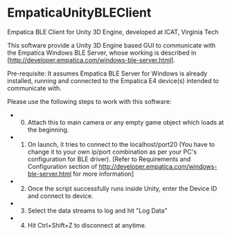 # EmpaticaUnityBLEClient
Empatica BLE Client for Unity 3D Engine, developed at ICAT, Virginia Tech

This software provide a Unity 3D Engine based GUI to communicate with the Empatica Windows BLE Server, whose working is 
described in [http://developer.empatica.com/windows-ble-server.html]. 

Pre-requisite: 
It assumes Empatica BLE Server for Windows is already installed, running and connected to the Empatica E4 device(s) intended to communicate with.

Please use the following steps to work with this software:
 * 0. Attach this to main camera or any empty game object which loads at the beginning.
 * 1. On launch, it tries to connect to the localhost/port20 
  	  (You have to change it to your own ip/port combination as per your PC's configuration for BLE driver).
	  [Refer to Requirements and Configuration section of http://developer.empatica.com/windows-ble-server.html for more information]
 * 2. Once the script successfully runs inside Unity, enter the Device ID and connect to device.
 * 3. Select the data streams to log and hit "Log Data"
 * 4. Hit Ctrl+Shift+Z to disconnect at anytime.
